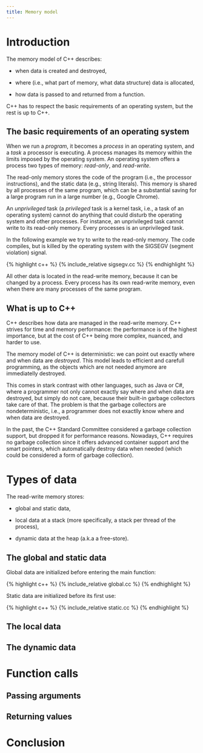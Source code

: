 ```yaml
---
title: Memory model
---
```


# Introduction

The memory model of C++ describes:

* when data is created and destroyed,

* where (i.e., what part of memory, what data structure) data is
  allocated,

* how data is passed to and returned from a function.

C++ has to respect the basic requirements of an operating system, but
the rest is up to C++.

## The basic requirements of an operating system

When we run a *program*, it becomes a *process* in an operating
system, and a *task* a processor is executing.  A process manages its
memory within the limits imposed by the operating system.  An
operating system offers a process two types of memory: *read-only*,
and *read-write*.

The read-only memory stores the code of the program (i.e., the
processor instructions), and the static data (e.g., string literals).
This memory is shared by all processes of the same program, which can
be a substantial saving for a large program run in a large number
(e.g., Google Chrome).

An *unprivileged* task (a *privileged* task is a kernel task, i.e., a
task of an operating system) cannot do anything that could disturb the
operating system and other processes.  For instance, an unprivileged
task cannot write to its read-only memory.  Every processes is an
unprivileged task.

In the following example we try to write to the read-only memory.  The
code compiles, but is killed by the operating system with the SIGSEGV
(segment violation) signal.

{% highlight c++ %}
{% include_relative sigsegv.cc %}
{% endhighlight %}

All other data is located in the read-write memory, because it can be
changed by a process.  Every process has its own read-write memory,
even when there are many processes of the same program.

## What is up to C++

C++ describes how data are managed in the read-write memory.  C++
strives for time and memory performance: the performance is of the
highest importance, but at the cost of C++ being more complex,
nuanced, and harder to use.

The memory model of C++ is deterministic: we can point out exactly
where and when data are *destroyed*.  This model leads to efficient
and carefull programming, as the objects which are not needed anymore
are immediatelly destroyed.

This comes in stark contrast with other languages, such as Java or C#,
where a programmer not only cannot exactly say where and when data are
destroyed, but simply do not care, because their built-in garbage
collectors take care of that.  The problem is that the garbage
collectors are nondeterministic, i.e., a programmer does not exactlly
know where and when data are destroyed.

In the past, the C++ Standard Committee considered a garbage
collection support, but dropped it for performance reasons.  Nowadays,
C++ requires no garbage collection since it offers advanced container
support and the smart pointers, which automatically destroy data when
needed (which could be considered a form of garbage collection).

# Types of data

The read-write memory stores:

* global and static data,

* local data at a stack (more specifically, a stack per thread of the
  process),

* dynamic data at the heap (a.k.a a free-store).

## The global and static data

Global data are initialized before entering the main function:

{% highlight c++ %}
{% include_relative global.cc %}
{% endhighlight %}

Static data are initialized before its first use:

{% highlight c++ %}
{% include_relative static.cc %}
{% endhighlight %}

## The local data

## The dynamic data

# Function calls

## Passing arguments

## Returning values

# Conclusion

<!-- LocalWords: lvalue lvalues rvalue rvalues -->
<!-- LocalWords: decrementation incrementation -->
<!-- LocalWords: dereference expr unary -->
<!-- LocalWords: glvalue prvalue xvalue -->
